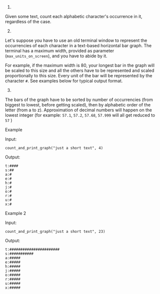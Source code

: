 1) 
Given some text, count each alphabetic character's occurrence in it, regardless of the case.


2) 
Let's suppose you have to use an old terminal window to represent the occurrencies of each character in a text-based horizontal bar graph. The terminal has a maximum width, provided as parameter (`max_units_on_screen`), and you have to abide by it. 

For example, if the maximum width is 80, your longest bar in the graph will be scaled to this size and all the others have to be represented and scaled proportionally to this size.
Every unit of the bar will be represented by the character `#`.
See examples below for typical output format.


3) 
The bars of the graph have to be sorted by number of occurrencies (from biggest to lowest, before getting scaled), then by alphabetic order of the letter (from a to z). Approximation of decimal numbers will happen on the lowest integer (for example: `57.1`, `57.2`, `57.68`, `57.999` will all get reduced to `57` )

Example 

Input: 
```
count_and_print_graph("just a short text", 4)
```
Output: 
```
t:####
s:##
a:#
e:#
h:#
j:#
o:#
r:#
u:#
x:#
```

Example 2

Input: 
```
count_and_print_graph("just a short text", 23)
```
Output: 
```
t:#######################
s:###########
a:#####
e:#####
h:#####
j:#####
o:#####
r:#####
u:#####
x:#####
```